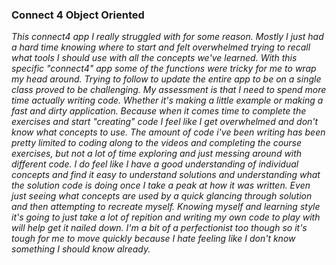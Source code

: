 ### Connect 4 Object Oriented

<p> <i>This connect4 app I really struggled with for some reason. Mostly I just had a hard time knowing where to start and felt overwhelmed trying to recall what tools I should use with all the concepts we've learned. With this specific "connect4" app some of the functions were tricky for me to wrap my head around. Trying to follow to update the entire app to be on a single class proved to be challenging. My assessment is that I need to spend more time actually writing code. Whether it's making a little example or making a fast and dirty application. Because when it comes time to complete the exercises and start "creating" code I feel like I get overwhelmed and don't know what concepts to use. The amount of code i've been writing has been pretty limited to coding along to the videos and completing the course exercises, but not a lot of time exploring and just messing around with different code.  I do feel like I have a good understanding of individual concepts and find it easy to understand solutions and understanding what the solution code is doing once I take a peak at how it was written. Even just seeing what concepts are used by a quick glancing through solution and then attempting to recreate myself. Knowing myself and learning style it's going to just take a lot of repition and writing my own code to play with will help get it nailed down. I'm a bit of a perfectionist too though so it's tough for me to move quickly because I hate feeling like I don't know something I should know already.</i>
</p>
